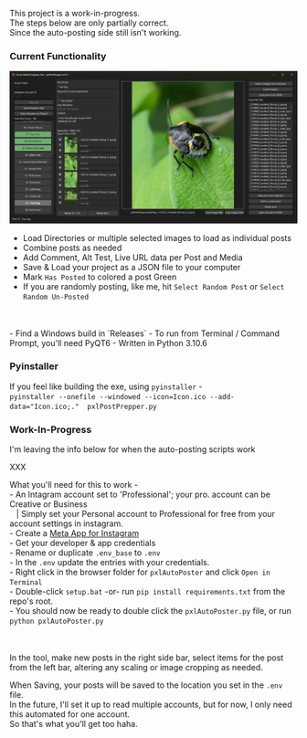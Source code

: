 This project is a work-in-progress.
<br/>The steps below are only partially correct.
<br/>Since the auto-posting side still isn't working.

### Current Functionality

![pxlPostPrepper Window](_show/pxlPostPrepper_v0-0-1.webp)

 - Load Directories or multiple selected images to load as individual posts
 - Combine posts as needed
 - Add Comment, Alt Test, Live URL data per Post and Media
 - Save & Load your project as a JSON file to your computer
 - Mark `Has Posted` to colored a post Green
 - If you are randomly posting, like me, hit `Select Random Post` or `Select Random Un-Posted`

<br/>
<br/>
 - Find a Windows build in `Releases`
 - To run from Terminal / Command Prompt, you'll need PyQT6
 - Written in Python 3.10.6


### Pyinstaller
If you feel like building the exe, using `pyinstaller` -
<br/>`pyinstaller --onefile --windowed --icon=Icon.ico --add-data="Icon.ico;."  pxlPostPrepper.py`


### Work-In-Progress
I'm leaving the info below for when the auto-posting scripts work

XXX

What you'll need for this to work -
<br/> - An Intagram account set to 'Professional'; your pro. account can be Creative or Business
<br/>&nbsp;&nbsp; | Simply set your Personal account to Professional for free from your account settings in instagram.
<br/> - Create a [Meta App for Instagram](https://developers.facebook.com/docs/instagram-platform/create-an-instagram-app)
<br/> - Get your developer & app credentials
<br/> - Rename or duplicate `.env_base` to `.env`
<br/> - In the `.env` update the entries with your credentials.
<br/> - Right click in the browser folder for `pxlAutoPoster` and click `Open in Terminal`
<br/> - Double-click `setup.bat` -or- run `pip install requirements.txt` from the repo's root.
<br/> - You should now be ready to double click the `pxlAutoPoster.py` file, or run `python pxlAutoPoster.py`

<br/>
<br/> In the tool, make new posts in the right side bar, select items for the post from the left bar, altering any scaling or image cropping as needed.

When Saving, your posts will be saved to the location you set in the `.env` file.
<br/>In the future, I'll set it up to read multiple accounts, but for now, I only need this automated for one account.
<br/>So that's what you'll get too haha.
